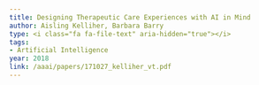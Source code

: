 ```yaml
---
title: Designing Therapeutic Care Experiences with AI in Mind
author: Aisling Kelliher, Barbara Barry
type: <i class="fa fa-file-text" aria-hidden="true"></i>
tags:
- Artificial Intelligence
year: 2018
link: /aaai/papers/171027_kelliher_vt.pdf
---
```

